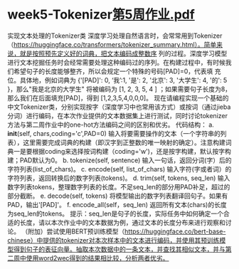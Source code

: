 # week5-Tokenizer[第5周作业.pdf](https://github.com/BUAAxyf/week5-Tokenizer/files/9943480/5.pdf)
实现文本处理的Tokenizer类
深度学习处理自然语言时，会常常用到Tokenizer（https://huggingface.co/transformers/tokenizer_summary.html）。简单来说，就是按照预先定义好的词典，把文本编码成整数序
列的过程。深度学习模型进行文本挖掘任务时会经常需要处理这种编码过的序列。在构建过程中，有时候我们希望句子的长度能够整齐，所以会规定一个特殊的号码[PAD]=0，代表填
充位。具体地，例如词典为 {'[PAD]': 0, ‘我’:1, '是': 2, '北京': 3, '大学生': 4, '的': 5 }，那么"我是北京的大学生" 将被编码为 [1, 2, 3, 5, 4 ] ；如果需要句子长度为8，那么我们在后面填充[PAD]，得到 [1,2,3,5,4,0,0,0]。
现在请编程实现一个基础的中文Tokenizer类，分别实现按字（深度学习中也常用该方式）或按词（通过jieba分词）进行编码，在本次作业提供的文本数据集上进行测试，同时讨论tokenizer方法与第二周作业中的one-hot方法编码之间的区别和优劣。
代码结构：
a. __init__(self, chars,coding='c',PAD=0) 输入将要需要操作的文本（一个字符串的列表），这里需要完成词典的构建（即汉字到正整数的唯一映射的确定）。注意构建词典一是要根据coding来选择按词构建（coding='w')，还是按字构建，默认按字构建；PAD默认为0。
b. tokenize(self, sentence) 输入一句话，返回分词(字）后的字符列表(list_of_chars)。
c. encode(self, list_of_chars) 输入字符(字或者词）的字符列表，返回转换后的数字列表(tokens)。
d. trim(self, tokens, seq_len) 输入数字列表tokens，整理数字列表的长度。不足seq_len的部分用PAD补足，超过的部分截断。
e. decode(self, tokens) 将模型输出的数字列表翻译回句子。如果有PAD，输出'[PAD]'。
f. encode_all(self，seq_len) 返回所有文本(chars)的长度为seq_len的tokens。
提示：seq_len是句子的长度，实际任务中如何确定一个合适的长度，请以本次作业中的文本数据为例，通过文本的长度分布来进行观察和讨论。
（附加）尝试使用BERT预训练模型（https://huggingface.co/bert-base-chinese）中提供的tokenizer对本次样本中的文本进行编码，并使用其预训练模型得到句子的表征向量。抽取本次数据中的一条文本，并查找其相似文本，并与第二周中使用word2wec得到的结果相比较，分析两者优劣。
